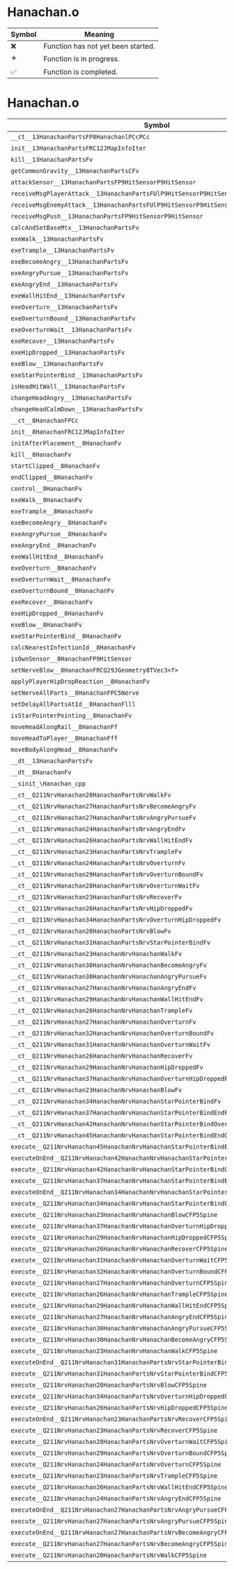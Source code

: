 # Hanachan.o
| Symbol | Meaning 
| ------------- | ------------- 
| :x: | Function has not yet been started. 
| :eight_pointed_black_star: | Function is in progress. 
| :white_check_mark: | Function is completed. 


# Hanachan.o
| Symbol | Decompiled? |
| ------------- | ------------- |
| `__ct__13HanachanPartsFP8HanachanlPCcPCc` | :x: |
| `init__13HanachanPartsFRC12JMapInfoIter` | :x: |
| `kill__13HanachanPartsFv` | :x: |
| `getCommonGravity__13HanachanPartsCFv` | :x: |
| `attackSensor__13HanachanPartsFP9HitSensorP9HitSensor` | :x: |
| `receiveMsgPlayerAttack__13HanachanPartsFUlP9HitSensorP9HitSensor` | :x: |
| `receiveMsgEnemyAttack__13HanachanPartsFUlP9HitSensorP9HitSensor` | :x: |
| `receiveMsgPush__13HanachanPartsFP9HitSensorP9HitSensor` | :x: |
| `calcAndSetBaseMtx__13HanachanPartsFv` | :x: |
| `exeWalk__13HanachanPartsFv` | :x: |
| `exeTrample__13HanachanPartsFv` | :x: |
| `exeBecomeAngry__13HanachanPartsFv` | :x: |
| `exeAngryPursue__13HanachanPartsFv` | :x: |
| `exeAngryEnd__13HanachanPartsFv` | :x: |
| `exeWallHitEnd__13HanachanPartsFv` | :x: |
| `exeOverturn__13HanachanPartsFv` | :x: |
| `exeOverturnBound__13HanachanPartsFv` | :x: |
| `exeOverturnWait__13HanachanPartsFv` | :x: |
| `exeRecover__13HanachanPartsFv` | :x: |
| `exeHipDropped__13HanachanPartsFv` | :x: |
| `exeBlow__13HanachanPartsFv` | :x: |
| `exeStarPointerBind__13HanachanPartsFv` | :x: |
| `isHeadHitWall__13HanachanPartsFv` | :x: |
| `changeHeadAngry__13HanachanPartsFv` | :x: |
| `changeHeadCalmDown__13HanachanPartsFv` | :x: |
| `__ct__8HanachanFPCc` | :x: |
| `init__8HanachanFRC12JMapInfoIter` | :x: |
| `initAfterPlacement__8HanachanFv` | :x: |
| `kill__8HanachanFv` | :x: |
| `startClipped__8HanachanFv` | :x: |
| `endClipped__8HanachanFv` | :x: |
| `control__8HanachanFv` | :x: |
| `exeWalk__8HanachanFv` | :x: |
| `exeTrample__8HanachanFv` | :x: |
| `exeBecomeAngry__8HanachanFv` | :x: |
| `exeAngryPursue__8HanachanFv` | :x: |
| `exeAngryEnd__8HanachanFv` | :x: |
| `exeWallHitEnd__8HanachanFv` | :x: |
| `exeOverturn__8HanachanFv` | :x: |
| `exeOverturnWait__8HanachanFv` | :x: |
| `exeOverturnBound__8HanachanFv` | :x: |
| `exeRecover__8HanachanFv` | :x: |
| `exeHipDropped__8HanachanFv` | :x: |
| `exeBlow__8HanachanFv` | :x: |
| `exeStarPointerBind__8HanachanFv` | :x: |
| `calcNearestInfectionId__8HanachanFv` | :x: |
| `isOwnSensor__8HanachanFP9HitSensor` | :x: |
| `setNerveBlow__8HanachanFRCQ29JGeometry8TVec3<f>` | :x: |
| `applyPlayerHipDropReaction__8HanachanFv` | :x: |
| `setNerveAllParts__8HanachanFPC5Nerve` | :x: |
| `setDelayAllPartsAtId__8HanachanFlll` | :x: |
| `isStarPointerPointing__8HanachanFv` | :x: |
| `moveHeadAlongRail__8HanachanFf` | :x: |
| `moveHeadToPlayer__8HanachanFff` | :x: |
| `moveBodyAlongHead__8HanachanFv` | :x: |
| `__dt__13HanachanPartsFv` | :x: |
| `__dt__8HanachanFv` | :x: |
| `__sinit_\Hanachan_cpp` | :x: |
| `__ct__Q211NrvHanachan20HanachanPartsNrvWalkFv` | :x: |
| `__ct__Q211NrvHanachan27HanachanPartsNrvBecomeAngryFv` | :x: |
| `__ct__Q211NrvHanachan27HanachanPartsNrvAngryPursueFv` | :x: |
| `__ct__Q211NrvHanachan24HanachanPartsNrvAngryEndFv` | :x: |
| `__ct__Q211NrvHanachan26HanachanPartsNrvWallHitEndFv` | :x: |
| `__ct__Q211NrvHanachan23HanachanPartsNrvTrampleFv` | :x: |
| `__ct__Q211NrvHanachan24HanachanPartsNrvOverturnFv` | :x: |
| `__ct__Q211NrvHanachan29HanachanPartsNrvOverturnBoundFv` | :x: |
| `__ct__Q211NrvHanachan28HanachanPartsNrvOverturnWaitFv` | :x: |
| `__ct__Q211NrvHanachan23HanachanPartsNrvRecoverFv` | :x: |
| `__ct__Q211NrvHanachan26HanachanPartsNrvHipDroppedFv` | :x: |
| `__ct__Q211NrvHanachan34HanachanPartsNrvOverturnHipDroppedFv` | :x: |
| `__ct__Q211NrvHanachan20HanachanPartsNrvBlowFv` | :x: |
| `__ct__Q211NrvHanachan31HanachanPartsNrvStarPointerBindFv` | :x: |
| `__ct__Q211NrvHanachan23HanachanNrvHanachanWalkFv` | :x: |
| `__ct__Q211NrvHanachan30HanachanNrvHanachanBecomeAngryFv` | :x: |
| `__ct__Q211NrvHanachan30HanachanNrvHanachanAngryPursueFv` | :x: |
| `__ct__Q211NrvHanachan27HanachanNrvHanachanAngryEndFv` | :x: |
| `__ct__Q211NrvHanachan29HanachanNrvHanachanWallHitEndFv` | :x: |
| `__ct__Q211NrvHanachan26HanachanNrvHanachanTrampleFv` | :x: |
| `__ct__Q211NrvHanachan27HanachanNrvHanachanOverturnFv` | :x: |
| `__ct__Q211NrvHanachan32HanachanNrvHanachanOverturnBoundFv` | :x: |
| `__ct__Q211NrvHanachan31HanachanNrvHanachanOverturnWaitFv` | :x: |
| `__ct__Q211NrvHanachan26HanachanNrvHanachanRecoverFv` | :x: |
| `__ct__Q211NrvHanachan29HanachanNrvHanachanHipDroppedFv` | :x: |
| `__ct__Q211NrvHanachan37HanachanNrvHanachanOverturnHipDroppedFv` | :x: |
| `__ct__Q211NrvHanachan23HanachanNrvHanachanBlowFv` | :x: |
| `__ct__Q211NrvHanachan34HanachanNrvHanachanStarPointerBindFv` | :x: |
| `__ct__Q211NrvHanachan37HanachanNrvHanachanStarPointerBindEndFv` | :x: |
| `__ct__Q211NrvHanachan42HanachanNrvHanachanStarPointerBindOverturnFv` | :x: |
| `__ct__Q211NrvHanachan45HanachanNrvHanachanStarPointerBindEndOverturnFv` | :x: |
| `execute__Q211NrvHanachan45HanachanNrvHanachanStarPointerBindEndOverturnCFP5Spine` | :x: |
| `executeOnEnd__Q211NrvHanachan42HanachanNrvHanachanStarPointerBindOverturnCFP5Spine` | :x: |
| `execute__Q211NrvHanachan42HanachanNrvHanachanStarPointerBindOverturnCFP5Spine` | :x: |
| `execute__Q211NrvHanachan37HanachanNrvHanachanStarPointerBindEndCFP5Spine` | :x: |
| `executeOnEnd__Q211NrvHanachan34HanachanNrvHanachanStarPointerBindCFP5Spine` | :x: |
| `execute__Q211NrvHanachan34HanachanNrvHanachanStarPointerBindCFP5Spine` | :x: |
| `execute__Q211NrvHanachan23HanachanNrvHanachanBlowCFP5Spine` | :x: |
| `execute__Q211NrvHanachan37HanachanNrvHanachanOverturnHipDroppedCFP5Spine` | :x: |
| `execute__Q211NrvHanachan29HanachanNrvHanachanHipDroppedCFP5Spine` | :x: |
| `execute__Q211NrvHanachan26HanachanNrvHanachanRecoverCFP5Spine` | :x: |
| `execute__Q211NrvHanachan31HanachanNrvHanachanOverturnWaitCFP5Spine` | :x: |
| `execute__Q211NrvHanachan32HanachanNrvHanachanOverturnBoundCFP5Spine` | :x: |
| `execute__Q211NrvHanachan27HanachanNrvHanachanOverturnCFP5Spine` | :x: |
| `execute__Q211NrvHanachan26HanachanNrvHanachanTrampleCFP5Spine` | :x: |
| `execute__Q211NrvHanachan29HanachanNrvHanachanWallHitEndCFP5Spine` | :x: |
| `execute__Q211NrvHanachan27HanachanNrvHanachanAngryEndCFP5Spine` | :x: |
| `execute__Q211NrvHanachan30HanachanNrvHanachanAngryPursueCFP5Spine` | :x: |
| `execute__Q211NrvHanachan30HanachanNrvHanachanBecomeAngryCFP5Spine` | :x: |
| `execute__Q211NrvHanachan23HanachanNrvHanachanWalkCFP5Spine` | :x: |
| `executeOnEnd__Q211NrvHanachan31HanachanPartsNrvStarPointerBindCFP5Spine` | :x: |
| `execute__Q211NrvHanachan31HanachanPartsNrvStarPointerBindCFP5Spine` | :x: |
| `execute__Q211NrvHanachan20HanachanPartsNrvBlowCFP5Spine` | :x: |
| `execute__Q211NrvHanachan34HanachanPartsNrvOverturnHipDroppedCFP5Spine` | :x: |
| `execute__Q211NrvHanachan26HanachanPartsNrvHipDroppedCFP5Spine` | :x: |
| `executeOnEnd__Q211NrvHanachan23HanachanPartsNrvRecoverCFP5Spine` | :x: |
| `execute__Q211NrvHanachan23HanachanPartsNrvRecoverCFP5Spine` | :x: |
| `execute__Q211NrvHanachan28HanachanPartsNrvOverturnWaitCFP5Spine` | :x: |
| `execute__Q211NrvHanachan29HanachanPartsNrvOverturnBoundCFP5Spine` | :x: |
| `execute__Q211NrvHanachan24HanachanPartsNrvOverturnCFP5Spine` | :x: |
| `execute__Q211NrvHanachan23HanachanPartsNrvTrampleCFP5Spine` | :x: |
| `execute__Q211NrvHanachan26HanachanPartsNrvWallHitEndCFP5Spine` | :x: |
| `execute__Q211NrvHanachan24HanachanPartsNrvAngryEndCFP5Spine` | :x: |
| `executeOnEnd__Q211NrvHanachan27HanachanPartsNrvAngryPursueCFP5Spine` | :x: |
| `execute__Q211NrvHanachan27HanachanPartsNrvAngryPursueCFP5Spine` | :x: |
| `executeOnEnd__Q211NrvHanachan27HanachanPartsNrvBecomeAngryCFP5Spine` | :x: |
| `execute__Q211NrvHanachan27HanachanPartsNrvBecomeAngryCFP5Spine` | :x: |
| `execute__Q211NrvHanachan20HanachanPartsNrvWalkCFP5Spine` | :x: |
